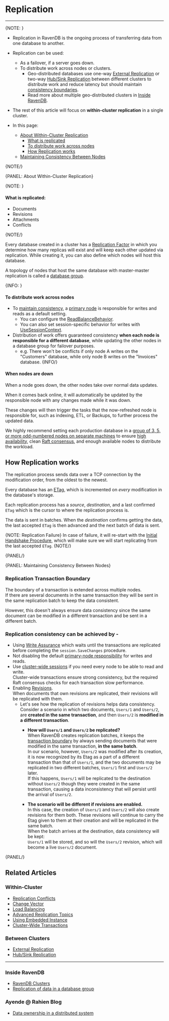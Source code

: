 ﻿# Replication
---

{NOTE: }

* Replication in RavenDB is the ongoing process of transferring data from one database to another.  

* Replication can be used:
   * As a failover, if a server goes down.  
   * To distribute work across nodes or clusters.
      * Geo-distributed databases use one-way [External Replication](../../../server/ongoing-tasks/external-replication) 
        or two-way [Hub/Sink Replication](../../../server/ongoing-tasks/hub-sink-replication) between different clusters 
        to distribute work and reduce latency but should maintain [consistency boundaries](../../../server/ongoing-tasks/external-replication#maintaining-consistency-boundaries-between-clusters). 
      * Read more about multiple geo-distributed clusters in [Inside RavenDB](https://ravendb.net/learn/inside-ravendb-book/reader/4.0/7-scaling-distributed-work-in-ravendb#multiple-clusters-multiple-data-centers).

* The rest of this article will focus on **within-cluster replication** in a single cluster.  

* In this page: 
   * [About Within-Cluster Replication](../../../server/clustering/replication/replication#about-within-cluster-replication)
      * [What is replicated](../../../server/clustering/replication/replication#what-is-replicated)
      * [To distribute work across nodes](../../../server/clustering/replication/replication#to-distribute-work-across-nodes)
      * [How Replication works](../../../server/clustering/replication/replication#how-replication-works)
   * [Maintaining Consistency Between Nodes](../../../server/clustering/replication/replication#maintaining-consistency-between-nodes)

{NOTE/}

{PANEL: About Within-Cluster Replication}

{NOTE: }

#### What is replicated:

   * Documents 
   * Revisions 
   * Attachments 
   * Conflicts  

{NOTE/}

Every database created in a cluster has a [Replication Factor](../../../server/clustering/distribution/distributed-database) 
in which you determine how many replicas will exist and will keep each other updated via replication. 
While creating it, you can also define which nodes will host this database.  

A topology of nodes that host the same database with master-master replication is called a [database group](../../../studio/database/settings/manage-database-group). 

{INFO: }
#### To distribute work across nodes
* To [maintain consistency](../../../server/clustering/replication/replication#maintaining-consistency-between-nodes), 
  a [primary node](../../../client-api/session/configuration/use-session-context-for-load-balancing) is responsible for writes and reads as a default setting.  
   * You can configure the [ReadBalanceBehavior](../../../client-api/configuration/load-balance-and-failover#conventions-load-balance--failover). 
   * You can also set session-specific behavior for writes with [UseSessionContext](../../../client-api/session/configuration/use-session-context-for-load-balancing#loadbalancebehavior-usage).
* Distribution of work offers guaranteed consistency **when each node is responsible for a different database**, 
  while updating the other nodes in a database group for failover purposes.  
  * e.g. There won't be conflicts if only node A writes on the "Customers" database, while only node B writes on the "Invoices" database. 
{INFO/}

#### When nodes are down

When a node goes down, the other nodes take over normal data updates.  

When it comes back online, it will automatically be updated by the responsible node with any changes made while it was down.  

These changes will then trigger the tasks that the now-refreshed node is responsible for, 
such as indexing, ETL, or Backups, to further process the updated data.

We highly recommend setting each production database in a [group of 3, 5, or more odd-numbered nodes on separate machines](https://ravendb.net/learn/inside-ravendb-book/reader/4.0/6-ravendb-clusters#an-overview-of-a-ravendb-cluster)
to ensure [high availability](https://en.wikipedia.org/wiki/High-availability_cluster), clean [Raft consensus](../../../glossary/raft-algorithm), 
and enough available nodes to distribute the workload.  


## How Replication works

The replication process sends data over a TCP connection by the modification order, from the oldest to the newest.   

Every database has an [ETag](../../../glossary/etag), which is incremented on _every_ modification in the database's storage.   

Each replication process has a _source_, _destination_, and a last confirmed `ETag` which is the cursor to where the replication process is.   

The data is sent in batches. When the _destination_ confirms getting the data, the last accepted `ETag` is then advanced and the next batch of data is sent. 

{NOTE: Replication Failure} 
In case of failure, it will re-start with the [Initial Handshake Procedure](../../../server/clustering/replication/advanced-replication), 
which will make sure we will start replicating from the last accepted `ETag`.
{NOTE/}

{PANEL/}

{PANEL: Maintaining Consistency Between Nodes}

### Replication Transaction Boundary

The boundary of a transaction is extended across multiple nodes.  
If there are several documents in the same transaction they will be sent in the same replication 
batch to keep the data consistent.  

However, this doesn't always ensure data consistency since the same document can be modified in a different 
transaction and be sent in a different batch.  

### Replication consistency can be achieved by -  

* Using [Write Assurance](../../../client-api/session/saving-changes#waiting-for-replication---write-assurance)
  which waits until the transactions are replicated before completing the `session.SaveChanges` procedure.  
* Not disabling the default [primary-node responsibility](../../../server/clustering/replication/replication#to-distribute-work-across-nodes) 
  for writes and reads.  
* Use [cluster-wide sessions](../../../server/clustering/cluster-transactions) 
  if you need every node to be able to read and write.  
  Cluster-wide transactions ensure strong consistency, but the required Raft consensus checks for each transaction slow performance.  
* Enabling [Revisions](../../../server/extensions/revisions).  
  When documents that own revisions are replicated, their revisions will be replicated with them.  
   * Let's see how the replication of revisions helps data consistency.
     Consider a scenario in which two documents, `Users/1` and `Users/2`, 
     are **created in the same transaction**, and then `Users/2` is **modified 
     in a different transaction**.  
       * **How will `Users/1` and `Users/2` be replicated?**  
        When RavenDB creates replication batches, it keeps the 
        [transaction boundary](../../../server/clustering/replication/replication#replication-transaction-boundary) 
        by always sending documents that were modified in the same transaction, 
        **in the same batch**.  
        In our scenario, however, `Users/2` was modified after its creation, it 
        is now recognized by its Etag as a part of a different transaction than 
        that of `Users/1`, and the two documents may be replicated in two different 
        batches, `Users/1` first and `Users/2` later.  
        If this happens, `Users/1` will be replicated to the destination without `Users/2` 
        though they were created in the same transaction, causing a data inconsistency that 
        will persist until the arrival of `Users/2`.  
     
       * **The scenario will be different if revisions are enabled.**  
        In this case, the creation of `Users/1` and `Users/2` will also create revisions 
        for them both. These revisions will continue to carry the Etag given to them 
        at their creation and will be replicated in the same batch.  
        When the batch arrives at the destination, data consistency will be kept:  
        `Users/1` will be stored, and so will the `Users/2` revision, which will become 
        a live `Users/2` document.  

{PANEL/}

## Related Articles  

### Within-Cluster

- [Replication Conflicts](../../../server/clustering/replication/replication-conflicts)
- [Change Vector](../../../server/clustering/replication/change-vector)
- [Load Balancing](../../../client-api/session/configuration/use-session-context-for-load-balancing)
- [Advanced Replication Topics](../../../server/clustering/replication/advanced-replication)
- [Using Embedded Instance](../../../server/clustering/replication/replication-and-embedded-instance)
- [Cluster-Wide Transactions](../../../server/clustering/cluster-transactions)

### Between Clusters

- [External Replication](../../../server/ongoing-tasks/external-replication)
- [Hub/Sink Replication](../../../server/ongoing-tasks/hub-sink-replication)

---

### Inside RavenDB

- [RavenDB Clusters](https://ravendb.net/learn/inside-ravendb-book/reader/4.0/6-ravendb-clusters#an-overview-of-a-ravendb-cluster)
- [Replication of data in a database group](https://ravendb.net/learn/inside-ravendb-book/reader/4.0/6-ravendb-clusters#replication-of-data-in-a-database-group)

### Ayende @ Rahien Blog

- [Data ownership in a distributed system](https://ayende.com/blog/196769-B/data-ownership-in-a-distributed-system)
